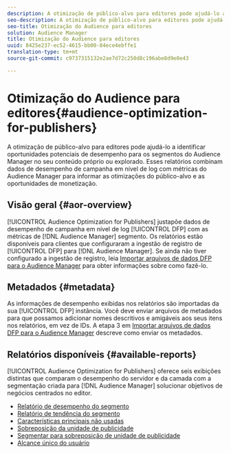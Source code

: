 ```yaml
---
description: A otimização de público-alvo para editores pode ajudá-lo a identificar oportunidades potenciais de desempenho para os segmentos do Audience Manager no seu conteúdo próprio ou explorado. Esses relatórios combinam dados de desempenho de campanha em nível de log com métricas do Audience Manager para informar as otimizações do público-alvo e as oportunidades de monetização.
seo-description: A otimização de público-alvo para editores pode ajudá-lo a identificar oportunidades potenciais de desempenho para os segmentos do Audience Manager no seu conteúdo próprio ou explorado. Esses relatórios combinam dados de desempenho de campanha em nível de log com métricas do Audience Manager para informar as otimizações do público-alvo e as oportunidades de monetização.
seo-title: Otimização do Audience para editores
solution: Audience Manager
title: Otimização do Audience para editores
uuid: 8425e237-ec52-4615-bb00-84ece4ebffe1
translation-type: tm+mt
source-git-commit: c9737315132e2ae7d72c250d8c196abe8d9e0e43

---
```



# Otimização do Audience para editores{#audience-optimization-for-publishers}

A otimização de público-alvo para editores pode ajudá-lo a identificar oportunidades potenciais de desempenho para os segmentos do Audience Manager no seu conteúdo próprio ou explorado. Esses relatórios combinam dados de desempenho de campanha em nível de log com métricas do Audience Manager para informar as otimizações do público-alvo e as oportunidades de monetização.

## Visão geral {#aor-overview}

[!UICONTROL Audience Optimization for Publishers] justapõe dados de desempenho de campanha em nível de log [!UICONTROL DFP] com as métricas de [!DNL Audience Manager] segmento. Os relatórios estão disponíveis para clientes que configuraram a ingestão de registro de [!UICONTROL DFP] para [!DNL Audience Manager]. Se ainda não tiver configurado a ingestão de registro, leia [Importar arquivos de dados DFP para o Audience Manager](import-dfp.md) para obter informações sobre como fazê-lo.

## Metadados {#metadata}

As informações de desempenho exibidas nos relatórios são importadas da sua [!UICONTROL DFP] instância. Você deve enviar arquivos de metadados para que possamos adicionar nomes descritivos e amigáveis aos seus itens nos relatórios, em vez de IDs. A etapa 3 em [Importar arquivos de dados DFP para o Audience Manager](../../../reporting/audience-optimization-reports/aor-publishers/import-dfp.md) descreve como enviar os metadados.

## Relatórios disponíveis {#available-reports}

[!UICONTROL Audience Optimization for Publishers] oferece seis exibições distintas que comparam o desempenho do servidor e da camada com a segmentação criada para [!DNL Audience Manager] solucionar objetivos de negócios centrados no editor.

+ [Relatório de desempenho do segmento](publisher-segment-performance.md)
+ [Relatório de tendência do segmento](publisher-segment-trends.md)
+ [Características principais não usadas](publisher-top-unused-traits.md)
+ [Sobreposição da unidade de publicidade](publisher-ad-unit-overlap.md)
+ [Segmentar para sobreposição de unidade de publicidade](publisher-segment-ad-unit-overlap.md)
+ [Alcance único do usuário](publisher-unique-reach.md)
